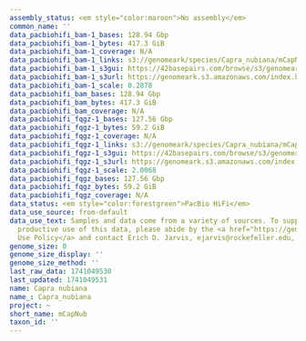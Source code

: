 ```yaml
---
assembly_status: <em style="color:maroon">No assembly</em>
common_name: ''
data_pacbiohifi_bam-1_bases: 128.94 Gbp
data_pacbiohifi_bam-1_bytes: 417.3 GiB
data_pacbiohifi_bam-1_coverage: N/A
data_pacbiohifi_bam-1_links: s3://genomeark/species/Capra_nubiana/mCapNub1/genomic_data/pacbio_hifi/<br>
data_pacbiohifi_bam-1_s3gui: https://42basepairs.com/browse/s3/genomeark/species/Capra_nubiana/mCapNub1/genomic_data/pacbio_hifi/
data_pacbiohifi_bam-1_s3url: https://genomeark.s3.amazonaws.com/index.html?prefix=species/Capra_nubiana/mCapNub1/genomic_data/pacbio_hifi/
data_pacbiohifi_bam-1_scale: 0.2878
data_pacbiohifi_bam_bases: 128.94 Gbp
data_pacbiohifi_bam_bytes: 417.3 GiB
data_pacbiohifi_bam_coverage: N/A
data_pacbiohifi_fqgz-1_bases: 127.56 Gbp
data_pacbiohifi_fqgz-1_bytes: 59.2 GiB
data_pacbiohifi_fqgz-1_coverage: N/A
data_pacbiohifi_fqgz-1_links: s3://genomeark/species/Capra_nubiana/mCapNub1/genomic_data/pacbio_hifi/<br>
data_pacbiohifi_fqgz-1_s3gui: https://42basepairs.com/browse/s3/genomeark/species/Capra_nubiana/mCapNub1/genomic_data/pacbio_hifi/
data_pacbiohifi_fqgz-1_s3url: https://genomeark.s3.amazonaws.com/index.html?prefix=species/Capra_nubiana/mCapNub1/genomic_data/pacbio_hifi/
data_pacbiohifi_fqgz-1_scale: 2.0068
data_pacbiohifi_fqgz_bases: 127.56 Gbp
data_pacbiohifi_fqgz_bytes: 59.2 GiB
data_pacbiohifi_fqgz_coverage: N/A
data_status: <em style="color:forestgreen">PacBio HiFi</em>
data_use_source: from-default
data_use_text: Samples and data come from a variety of sources. To support fair and
  productive use of this data, please abide by the <a href="https://genome10k.soe.ucsc.edu/data-use-policies/">Data
  Use Policy</a> and contact Erich D. Jarvis, ejarvis@rockefeller.edu, with any questions.
genome_size: 0
genome_size_display: ''
genome_size_method: ''
last_raw_data: 1741049530
last_updated: 1741049531
name: Capra nubiana
name_: Capra_nubiana
project: ~
short_name: mCapNub
taxon_id: ''
---
```


